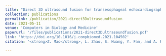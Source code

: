 ```yaml
---
title: "Direct 3D ultrasound fusion for transesophageal echocardiography"
collection: publications
permalink: /publication/2021-direct3Dultrasoundfusion
date: 2021-05-11
venue: 'Computers in Biology and Medicine'
paperurl: '/files/publications/2021-direct3Dultrasoundfusion.pdf'
link: 'https://doi.org/10.1016/j.compbiomed.2021.104502'
citation: '<strong>Z. Mao</strong>, L. Zhao, S. Huang, Y. Fan, and A. Pui-Wai Lee, &quot;Direct 3D ultrasound fusion for transesophageal echocardiography,&quot; <i>Comput. Biol. Med.,</i> vol. 134, no. 104502, p. 104502, 2021. doi:10.1016/j.compbiomed.2021.104502' 

---
```

